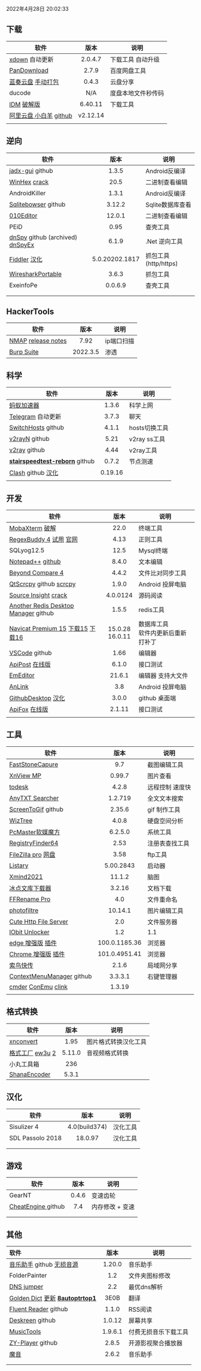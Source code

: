 2022年4月28日 20:02:33

## 下载

| 软件                                                      |  版本   | 说明             |
| --------------------------------------------------------- | :-----: | ------------------ |
| [xdown](https://xdown.org) 自动更新                       | 2.0.4.7 | 下载工具  自动升级 |
| [PanDownload]() |  2.7.9  | 百度网盘工具       |
| [蓝奏云盘](https://github.com/rachpt/lanzou-gui) [手动打包](https://github.com/Leon406/lanzou-gui) |  0.4.3  | 云盘分享           |
| ducode                                                    |   N/A   | 度盘本地文件秒传码    |
| [IDM](http://www.internetdownloadmanager.com/news.html) [破解版](https://423down.lanzouo.com/b0f3ahu0b) | 6.40.11 | 下载工具           |
| [阿里云盘 小白羊](https://wwe.lanzoui.com/b01nqc4gd) [github](https://github.com/liupan1890/aliyunpan) | v2.12.14 |                    |
|                                                           |         |                    |



## 逆向

| 软件                                                         |      版本      | 说明               |
| ------------------------------------------------------------ | :------------: | -------------------- |
| [jadx-gui](https://github.com/skylot/jadx/releases)   github |     1.3.5     | Android反编译        |
| [WinHex](http://www.x-ways.net/winhex/) [crack](https://pan.lanzoux.com/b0f1bltdg) |      20.5      | 二进制查看编辑       |
| AndroidKiller                                                |     1.3.1      | Android反编译        |
| [Sqlitebowser](https://github.com/sqlitebrowser/sqlitebrowser/releases)  github |     3.12.2     | Sqlite数据库查看     |
| [010Editor](https://www.sweetscape.com/010editor/)           |     12.0.1     | 二进制查看编辑       |
| PEiD                                                         |      0.95      | 查壳工具             |
| [dnSpy](https://github.com/0xd4d/dnSpy)  github (archived) [dnSpyEx](https://github.com/dnSpyEx/dnSpy) |     6.1.9      | .Net 逆向工具        |
| [Fiddler](https://www.telerik.com/fiddler) [汉化](https://github.com/gabrielxvx/zh-fiddler) | 5.0.20202.1817 | 抓包工具(http/https) |
| [WiresharkPortable](https://www.wireshark.org/download.html) |     3.6.3     | 抓包工具             |
| ExeinfoPe | 0.0.6.9 | 查壳工具 |
|  |  |  |
|  |  |  |

## HackerTools

| 软件                                                         |   版本   | 说明       |
| ------------------------------------------------------------ | :------: | ---------- |
| [NMAP](https://nmap.org/dist/?C=M&O=D) [release notes](https://nmap.org/changelog.html) |   7.92   | ip端口扫描 |
| [Burp Suite](https://portswigger.net/burp/releases)          | 2022.3.5 | 渗透       |

## 科学

| 软件                                                         |  版本  | 说明        |
| ------------------------------------------------------------ | :----: | ------------- |
| [蚂蚁加速器](https://jsq2.laihuluwa.com/) | 1.3.6 | 科学上网      |
| [Telegram](https://github.com/telegramdesktop/tdesktop/releases)  自动更新 | 3.7.3 | 聊天          |
| [SwitchHosts](https://github.com/oldj/SwitchHosts)  github   | 4.1.1 | hosts切换工具 |
| [v2rayN](https://github.com/2dust/v2rayN/releases) github    |  5.21  | v2ray ss工具  |
| [v2ray](https://github.com/v2fly/v2ray-core/releases) github | 4.44 | v2ray工具     |
| **[stairspeedtest-reborn](https://github.com/tindy2013/stairspeedtest-reborn/actions)** github | 0.7.2  | 节点测速      |
| [Clash](https://github.com/Fndroid/clash_for_windows_pkg/releases) github [汉化](https://github.com/BoyceLig/Clash_Chinese_Patch/releases) |  0.19.16  |               |
|  |  | |

## 开发

| 软件                                                         |  版本   | 说明                                |
| ------------------------------------------------------------ | :-----: | ------------------------------------- |
| [MobaXterm](https://mobaxterm.mobatek.net/download-home-edition.html)   [破解](https://github.com/nszy007/MobaXterm-keygen) |  22.0  | 终端工具                              |
| [RegexBuddy 4](https://www.lanzoux.com/i3e43nc)   [试用](http://download.jgsoft.com/buddy/SetupRegexBuddyDemo.exe)  [官网](https://www.regexbuddy.com/download.html) |  4.13  | 正则工具                              |
| SQLyog12.5                                                   |  12.5   | Mysql终端                             |
| [Notepad++](https://notepad-plus-plus.org/downloads/)  [github](https://github.com/notepad-plus-plus/notepad-plus-plus) |  8.4.0  | 文本编辑                              |
| [Beyond Compare 4](http://www.scootersoftware.com)           |  4.4.2  | 文件比对同步工具                      |
| [QtScrcpy](https://github.com/barry-ran/QtScrcpy) github  [scrcpy](https://github.com/Genymobile/scrcpy) |  1.9.0  | Android 投屏电脑                      |
| [Source Insight](https://www.sourceinsight.com/trial/)    [crack](https://www.52pojie.cn/thread-1138545-1-1.html) | 4.0.0124 | 源码阅读                              |
| [Another Redis Desktop Manager](https://github.com/qishibo/AnotherRedisDesktopManager/releases) github |  1.5.5  | redis工具                             |
| [Navicat Premium 15](http://www.navicat.com.cn/products/navicat-premium-release-note) [下载15](http://download.navicat.com.cn/download/navicat160_premium_cs_x64.exe)  [下载16](http://download.navicat.com.cn/download/navicat150_premium_cs_x64.exe) | 15.0.28<br/>16.0.11 | 数据库工具 <br>软件内更新后重新打补丁 |
| [VSCode](https://github.com/microsoft/vscode) github         | 1.66 | 编辑器                                |
| [ApiPost](https://www.apipost.cn/download.html) [在线版](https://console.apipost.cn/apis/project) |  6.1.0  | 接口测试                              |
| [EmEditor](https://support.emeditor.com/en/downloads)        |  21.6.1  | 编辑器 支持大文件                     |
| [AnLink](https://cn.anlinksoft.com/changelog/) |  3.8  | Android 投屏电脑                      |
| [GithubDesktop](https://desktop.github.com/release-notes/)  [汉化](https://pan.lanzoux.com/b06mtfjkh) |  3.0.0  | github 桌面端                         |
| [ApiFox](https://www.apifox.cn/help/app/changelog/)  [在线版](https://www.apifox.cn/web) | 2.1.11 | 接口测试                              |
|                                                              |         |                                       |



## 工具

| 软件                                                         |          版本          | 说明          |
| ------------------------------------------------------------ | :--------------------: | --------------- |
| [FastStoneCapure](http://www.faststone.org/)                 |          9.7          | 截图编辑工具    |
| [XnView MP](https://www.xnview.com/en/xnviewmp/)             |         0.99.7         | 图片查看        |
| [todesk](https://www.todesk.com/download.html)               | 4.2.8 | 远程控制 速度快 |
| [AnyTXT Searcher](https://anytxt.net/download/)              |        1.2.719        | 全文文本搜索    |
| [ScreenToGif](https://github.com/NickeManarin/ScreenToGif/releases) github |         2.35.6         | gif 制作工具    |
| [WizTree](http://diskanalyzer.com/?ref=wiztree) |       4.0.8       | 硬盘空间分析    |
| [PcMaster软媒魔方](https://mofang.ruanmei.com/?f=pcmaster)   |        6.2.5.0         | 系统工具        |
| [RegistryFinder64](https://registry-finder.com/)             |          2.53          | 注册表查找工具  |
| [FileZilla pro](https://www.filezilla.cn/)  [网盘](https://www.lanzouX.com/b00z9jgni) |         3.58         | ftp工具         |
| [Listary](https://www.listary.com/)                          |       5.00.2843        | 启动器          |
| [Xmind2021](https://www.xmind.cn/xmind2020/) |         11.1.2         | 脑图            |
| [冰点文库下载器]()           |         3.2.16         | 文档下载        |
| [FFRename Pro](http://www.ffhome.com/works/1406.html)        |          4.0           | 文件重命名      |
| [photofiltre](http://www.photofiltre.com/)                   |        10.14.1         | 图片编辑工具    |
| [Cute Http File Server ](http://iscute.cn/chfs)             |          2.0           | 文件服务器      |
| [IObit Unlocker]( https://www.iobit.com/en/iobit-unlocker.php) | 1.2 | 1.1 |
| [edge 增强版]()  [插件](https://github.com/shuax/edge_plus) |      100.0.1185.36      | 浏览器          |
| [Chrome 增强版]()  [插件](https://github.com/shuax/chrome_plus) |      101.0.4951.41      | 浏览器          |
| [索鸟快传](http://www.suoniao.com/kuaichuan)                 |         2.1.6         | 局域网分享      |
| [ContextMenuManager](https://github.com/BluePointLilac/ContextMenuManager/releases)  github |          3.3.3.1          | 右键管理器      |
| [cmder](https://github.com/cmderdev/cmder/releases)  [ConEmu](https://github.com/Maximus5/ConEmu) [clink](https://github.com/chrisant996/clink/releases) | 1.3.19 |  |
|  |  |  |



## 格式转换

| 软件                                                         |  版本  | 说明                 |
| ------------------------------------------------------------ | :----: | -------------------- |
| [xnconvert](https://www.xnview.com/en/xnconvert/#downloads)  |  1.95  | 图片格式转换汉化工具 |
| [格式工厂](http://www.pcfreetime.com/formatfactory/CN/index.html) [ew3u](https://pan.lanzoux.com/b06llfb9e?pwd=ew3u) [2](https://www.lanzoui.com/b00z8kkti) | 5.11.0 | 音视频格式转换       |
| 小丸工具箱                                                   |  236   |                      |
| [ShanaEncoder](https://shana.pe.kr/)                         | 5.3.1  |                      |



## **汉化**

| 软件             |     版本      | 说明     |
| ---------------- | :-----------: | -------- |
| Sisulizer 4      | 4.0(build374) | 汉化工具 |
| SDL Passolo 2018 |    18.0.97    | 汉化工具 |
|                  |               |          |
|                  |               |          |



## 游戏

| 软件                                                         | 版本  | 说明            |
| ------------------------------------------------------------ | :---: | --------------- |
| GearNT                                                       | 0.4.6 | 变速齿轮        |
| [CheatEngine ](https://github.com/cheat-engine/cheat-engine/releases)  github |  7.4  | 内存修改 + 变速 |
|                                                              |       |                 |
|                                                              |       |                 |



## 其他

| 软件                                                         |  版本   | 说明                 |
| :----------------------------------------------------------- | :-----: | -------------------- |
| [音乐助手](https://github.com/lyswhut/lx-music-desktop)  github [无损音源](https://www.6yit.com/8498.html) | 1.20.0  | 音乐助手             |
| FolderPainter                                                |   1.2   | 文件夹图标修改       |
| [DNS jumper](https://www.sordum.org/)                        |   2.2   | 最优dns解析          |
| [Golden Dict](https://www.autoptr.top/gdocr/GoldenDict-OCR-Deployment/)  [更新](https://autoptr.top/gdocr/GoldenDict-OCR-Changelog/)    [**8autoptrtop1**](http://files.autoptr.top/d/31968491-43314173-bda923) |  3E0B   | 翻译                 |
| [Fluent Reader](https://github.com/yang991178/fluent-reader/releases/) github |  1.1.0  | RSS阅读              |
| [Deskreen](https://github.com/pavlobu/deskreen/releases/) github | 1.0.12  | 屏幕共享             |
| [MusicTools](https://www.yijingying.com/html/musictools/)    | 1.9.6.1 | 付费无损音乐下载工具 |
| [ZY-Player](https://github.com/cuiocean/ZY-Player/releases/) github |  2.8.5  | 开源影视聚合播放器   |
| [魔音](http://www.huanghunxiao.com/)                         |  2.6.2  | 音乐助手             |
|                                                              |         |                      |
|                                                              |         |                      |







